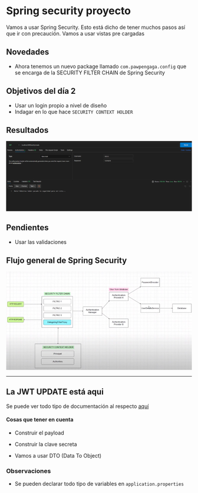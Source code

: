 # Spring security proyecto

Vamos a usar Spring Security. Esto está dicho de tener muchos pasos así que ir con precaución.
Vamos a usar vistas pre cargadas

## Novedades

- Ahora tenemos un nuevo package llamado `com.pawpengaga.config` que se encarga de la SECURITY FILTER CHAIN de Spring Security

## Objetivos del día 2

- Usar un login propio a nivel de diseño
- Indagar en lo que hace `SECURITY CONTEXT HOLDER`

## Resultados

![alt text](pictures/image.png)

## Pendientes

- Usar las validaciones

## Flujo general de Spring Security

![alt text](pictures/image-1.png)

---

## La JWT UPDATE está aqui

Se puede ver todo tipo de documentación al respecto [aquí](https://github.com/auth0/java-jwt)

#### Cosas que tener en cuenta

- Construir el payload
- Construir la clave secreta

- Vamos a usar DTO (Data To Object)

### Observaciones

- Se pueden declarar todo tipo de variables en `application.properties`